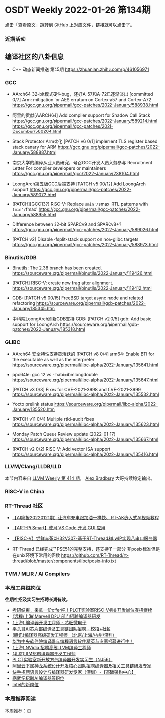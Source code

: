 # OSDT Weekly 2022-01-26 第134期

点击「查看原文」跳转到 GitHub 上对应文件，链接就可以点击了。

### 近期活动

## 编译社区的八卦信息

- C++ 动态新闻推送 第45期
  https://zhuanlan.zhihu.com/p/461056971

### GCC

- AArch64 32-bit模式硬件bug，还好A-57和A-72已逐渐淡出
  [committed 0/7] Arm: mitigation for AES erratum on Cortex-a57 and Cortex-A72
  https://gcc.gnu.org/pipermail/gcc-patches/2022-January/588938.html

- 阿里的贡献[AARCH64] Add compiler support for Shadow Call Stack
  https://gcc.gnu.org/pipermail/gcc-patches/2022-January/589214.html
  https://gcc.gnu.org/pipermail/gcc-patches/2021-December/586204.html

- Stack Protector Arm优化
  [PATCH v6 0/1] implement TLS register based stack canary for ARM
  https://gcc.gnu.org/pipermail/gcc-patches/2022-January/588887.html

- 南京大学的编译从业人员研究，号召GCC开发人员义务参与
  Recruitment Letter For compiler developers or maintainers
  https://gcc.gnu.org/pipermail/gcc/2022-January/238104.html

- LoongArch第五版GCC后端支持
  [PATCH v5 00/12] Add LoongArch support
  https://gcc.gnu.org/pipermail/gcc-patches/2022-January/589072.html

- [PATCH][GCC13?] RISC-V: Replace `smin'/`smax' RTL patterns with `fmin'/`fmax'
  https://gcc.gnu.org/pipermail/gcc-patches/2022-January/588955.html

- Difference between 32-bit SPARCv9 and SPARCv8+?
  https://gcc.gnu.org/pipermail/gcc-patches/2022-January/589026.html

- [PATCH v2] Disable -fsplit-stack support on non-glibc targets
  https://gcc.gnu.org/pipermail/gcc-patches/2022-January/588973.html

### Binutils/GDB

- Binutils: The 2.38 branch has been created.
  https://sourceware.org/pipermail/binutils/2022-January/119426.html

- [PATCH] RISC-V: create new frag after alignment.
  https://sourceware.org/pipermail/binutils/2022-January/119412.html

- GDB: [PATCH v5 00/15] FreeBSD target async mode and related refactoring
  https://sourceware.org/pipermail/gdb-patches/2022-January/185345.html

- 中科院LoongArch刷新GDB支持
  GDB: [PATCH v2 0/5] gdb: Add basic support for LoongArch
  https://sourceware.org/pipermail/gdb-patches/2022-January/185318.html

### GLIBC

- AArch64 安全特性支持蛮活跃的
  [PATCH v8 0/4] arm64: Enable BTI for the executable as well as the interpreter
  https://sourceware.org/pipermail/libc-alpha/2022-January/135641.html

- ppc64le: gcc 12 vs -mabi=ibmlongdouble
  https://sourceware.org/pipermail/libc-alpha/2022-January/135647.html

- [PATCH v3 0/3] Fixes for CVE-2021-3998 and CVE-2021-3999
  https://sourceware.org/pipermail/libc-alpha/2022-January/135532.html

- Yocto prelink status
  https://sourceware.org/pipermail/libc-alpha/2022-January/135520.html

- [PATCH v11 0/4] Multiple rtld-audit fixes
  https://sourceware.org/pipermail/libc-alpha/2022-January/135623.html

- Monday Patch Queue Review update (2022-01-17)
  https://sourceware.org/pipermail/libc-alpha/2022-January/135667.html

- [PATCH v2 0/2] RISC-V: Add vector ISA support
  https://sourceware.org/pipermail/libc-alpha/2022-January/135416.html


### LLVM/Clang/LLDB/LLD

本节内容来自 [LLVM Weekly 第 414 期](http://llvmweekly.org/issue/414)，
[Alex Bradbury](https://www.linkedin.com/in/alex-bradbury/) 大哥持续稳定输出。

### RISC-V in China

### RT-Thread 社区

- [【AI简报20220121期】让汽车充电跟加油一样快、 RT-AK嵌入式AI视频教程](https://mp.weixin.qq.com/s/bdjyIx9seLRjwfGqTTpH-w)

- [【ART-Pi Smart】使用 VS Code 开发 GUI 应用](https://mp.weixin.qq.com/s/qaVPGbDrrzPQp-9lMpNyKQ)

- [【RISC-V】尝鲜赤菟CH32V307-基于RT-Thread和LwIP实现八串口服务器](https://mp.weixin.qq.com/s/u9AjYCo50_JRjdWaXKOwrg)

- RT-Thread 已经完成了PSE51的完整支持，还支持了一部分 非posix标准但是在unix环境下常用的函数 https://github.com/RT-Thread/rt-thread/blob/master/components/libc/posix-info.txt  


### TVM / MLIR / AI Compilers

### 本周工具链岗位

**往期社招及实习生招聘长期有效。**

- [考研结束，来拿一份offer吧！PLCT实验室RISC-V相关开发岗位春招继续](https://mp.weixin.qq.com/s/PWV5akv5kw3iOuHb-uSNrQ)
- [(远程/上海)Marvell DPU 部门招聘编译器研发](https://mp.weixin.qq.com/s/B6JjAhF3TZjezD1tjYHDaw)
- [(上海) 编译器开发工程师 - 芯旺微电子](https://mp.weixin.qq.com/s/nqe1-7qffnc0CaejYkpKyw)
- [平头哥AI芯片部编译及工具链团队招聘 - 校招+社招](https://mp.weixin.qq.com/s/kARbXtJotRPCNMrV-yOanA)
- [(腾讯)编译器高级研发工程师 （北京/上海/杭州/深圳）](https://mp.weixin.qq.com/s/DF-2qmHmpKZtJ1djHXM1Ug)
- [华为中央软件院编译器与编程语言软件精英与专家招募进行中！](https://mp.weixin.qq.com/s/VshbvWegM3eCdgK9d6v46A)
- [(上海) NVidia 招聘高级LLVM编译工程师](https://mp.weixin.qq.com/s/y6UmneY-UvzyhEvyCaoyEg)
- [(北京)IBM招聘编译器开发工程师](https://mp.weixin.qq.com/s/B_d1gjyrgncevOGWnV_Jfw)
- [PLCT实验室新开放方舟编译器开发实习生（NJ56）](https://mp.weixin.qq.com/s/lPp5RvjYhpDIGsp-luLzKQ)
- [阿里云下属神龙系统设计开发核心团队招聘编译器及相关工具链研发专家](https://mp.weixin.qq.com/s/h3ELBXBHfNjZCyCRixqnOQ)
- [快手招聘语言设计与编译器研发专家（深圳）-【基础架构中心】](https://mp.weixin.qq.com/s/QTWnlaBFtWQ3YThHJSIhbA)
- [寒武纪招聘AI编译器等职位](https://mp.weixin.qq.com/s/LWpDXEA2rJ1wx9mr8XoWxw)
- [Intel的新岗位](https://mp.weixin.qq.com/s/xs-deMCI4ob7WX0vIRZMZw)

### 本周推荐阅读

本周推荐：《》
